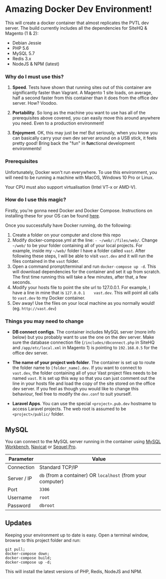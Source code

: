 # Amazing Docker Dev Environment! #

This will create a docker container that almost replicates the PVTL dev server. The build currently includes all the dependencies for SiteHQ & Magento (1 & 2):

* Debian Jessie
* PHP 5.6
* MySQL 5.7
* Redis 3.x
* NodeJS & NPM (latest)


### Why do I must use this? ###

1. **Speed**. Tests have shown that running sites out of this container are significantly faster than Vagrant. A Magento 1 site loads, on average, half a second faster from this container than it does from the office dev server. How? Voodoo.

2. **Portability**. So long as the machine you want to use has all of the prerequisites above covered, you can easily move this around anywhere you need. Even to a production environment!

3. **Enjoyment**. OK, this may just be me! But seriously, when you know you can basically carry your own dev server around on a USB stick, it feels pretty good! Bring back the "fun" in **fun**ctional development environments!


### Prerequisites ###

Unfortunately, Docker won't run everywhere. To use this environment, you will need to be running a machine with MacOS, Windows 10 Pro or Linux.

Your CPU must also support virtualisation (Intel VT-x or AMD-V).


### How do I use this magic? ###

Firstly, you're gonna need Docker and Docker Compose. Instructions on installing these for your OS can be found [here](https://docs.docker.com/compose/install/).

Once you successfully have Docker running, do the following:

1. Create a folder on your computer and clone this repo
1. Modify docker-compose.yml at the line: `- ~/web/:/files/web/`. Change `~/web/` to be your folder containing all of your local projects. For example, inside my `~/web/` folder I have a folder called `vast`. After following these steps, I will be able to visit `vast.dev` and it will run the files contained in the `vast` folder.
1. Open a command prompt/terminal and run `docker-compose up -d`. This will download dependencies for the container and set it up from scratch. The first time running this will take a few minutes, after that, a few seconds.
1. Modify your hosts file to point the site url to 127.0.0.1. For example, I have a line in mine that is `127.0.0.1    vast.dev`. This will point all calls to `vast.dev` to my Docker container.
1. Dev away! Use the files on your local machine as you normally would! (eg. `http://vast.dev`)


### Things you may need to change ###

* **DB connect configs**. The container includes MySQL server (more info below) but you probably want to use the one on the dev server. Make sure the database connection file (`/includes/dbconnect.php` in SiteHQ and `/app/etc/local.xml` in Magento 1) is pointing to `192.168.0.5` for the office dev server.

* **The name of your project web folder**. The container is set up to route the folder name to `[folder_name].dev`. If you want to connect to `vast.dev`, the folder containing all of your Vast project files needs to be named `vast`. It is set up this way so that you can just comment out the line in your hosts file and load the copy of the site stored on the office dev server.
If you feel as though you would like to change this behaviour, feel free to modify the `dev.conf` to suit yourself.

* **Laravel Apps**. You can use the special `<project>.pub.dev` hostname to access Laravel projects. The web root is assumed to be `<project>/public/` folder.


## MySQL
You can connect to the MySQL server running in the container using [MySQL Workbench](https://www.mysql.com/products/workbench/), [Navicat](https://www.navicat.com/) or [Sequel Pro](https://www.sequelpro.com/).

| Parameter | Value |
|-------------|---|
| Connection | Standard TCP/IP |
| Server / IP | `db` (from a container) OR `localhost` (from your computer) |
| Port | `3306` |
| Username | `root` |
| Password | `dbroot` |


## Updates

Keeping your environment up to date is easy. Open a terminal window, browse to this project folder and run:

    git pull;
    docker-compose down;
    docker-compose build;
    docker-compose up -d;

This will install the latest versions of PHP, Redis, NodeJS and NPM.
